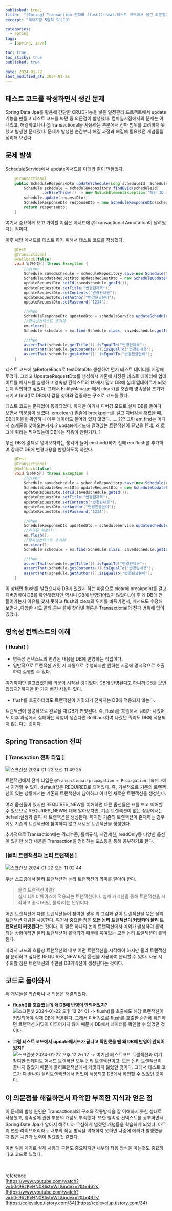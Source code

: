 ```yaml
---
published: true;
title:  "[Spring] Transaction 전파와 flush()(feat.테스트 코드에서 생긴 의문점)"
excerpt: "객체지향 5원칙 SOLID"

categories:
  - Spring
tags:
  - [Spring, Java]

toc: true
toc_sticky: true
published: true
 
date: 2024-01-22
last_modified_at: 2024-01-22
---
```

## 테스트 코드를 작성하면서 생긴 문제
Spring Data Jpa를 활용해 간단한 CRUD기능을 넣은 일정관리 프로젝트에서 update기능을 만들고 테스트 코드를 짜던 중 의문점이 발생했다. 컴파일시점에서의 문제는 아니었고, 해결하고나니 @Transactional을 사용하는 부분에서 전파 범위를 고려하지 못했고  발생한 문제였다. 문제가 발생한 순간부터 해결 과정과 해결에 필요했던 개념들을 정리해 보겠다.

## 문제 발생
ScheduleService에서 update메서드를 아래와 같이 만들었다.
```java
    @Transactional
    public ScheduleResponseDto updateSchedule(Long scheduleId, ScheduleUpdateRequestDto requestDto) {
        Schedule schedule = scheduleRepository.findById(scheduleId)
                .orElseThrow(() -> new NoSuchElementException("해당 ID 값을 가지는 일정이 존재하지 않습니다."));
        schedule.update(requestDto);
        ScheduleResponseDto responseDto = new ScheduleResponseDto(schedule);
        return responseDto;
    }
```
여기서 중요하게 보고 가야할 지점은 메서드에 @Transactional Annotation이 달려있다는 점이다.

이후 해당 메서드를 테스트 하기 위해서 테스트 코드를 작성했다.
```java
    @Test
    @Transactional
    @Rollback(false)
    void 일정수정() throws Exception {
        //given
        Schedule savedschedule = scheduleRepository.save(new Schedule(testDataDto));
        ScheduleUpdateRequestDto updateRequestDto = new ScheduleUpdateRequestDto();
        updateRequestDto.setId(savedschedule.getId());
        updateRequestDto.setTitle("변경된제목");
        updateRequestDto.setContents("변경된내용");
        updateRequestDto.setAuthor("변경된글쓴이");
        updateRequestDto.setPassword("1234");

        //when
        ScheduleResponseDto updatedDto = scheduleService.updateSchedule(savedschedule.getId(), updateRequestDto);
        //영속성컨텍스트 초기화
        em.clear();
        Schedule schedule = em.find(Schedule.class, savedschedule.getId());

        //then
        assertThat(schedule.getTitle()).isEqualTo("변경된제목");
        assertThat(schedule.getContents()).isEqualTo("변경된내용");
        assertThat(schedule.getAuthor()).isEqualTo("변경된글쓴이");
    }
```
테스트 코드에 @BeforeEach로 testDataDto 생성하여 먼저 테스트 데이터를 저장해 두었다. 그리고 UpdataeRequestDto를 생성해서 기존에 저장된 테스트 데이터에 업데이트를 메서드를 실행하고 영속성 컨텍스트의 1차캐시 말고 DB에 실제 업데이트가 되었는지 확인하고 싶었다. 그래서 EntityManager에서 clear()를 호출해 영속성을 초기화 시키고 find()로 DB에서 값을 찾아와 검증하는 구조로 코드를 짰다.

테스트 코드는 문제없이 통과되었다. 하지만 여기서 디버깅 모드로 실제 DB를 들여다 보면서 의문점이 생겼다. em.clear() 밑줄에 breakpoint를 걸고 디버깅을 해봤을 때, DB테이블을 확인하니 아무 데이터도 들어와 있지 않았다. .....??? 그럼 em.find는 어디서 스케줄을 찾아오는거지..? 
update메서드에 걸려있는 트랜잭션이 끝났을 텐데..왜 로그에 쿼리는 찍혀있는데 DB에는 적용이 안된거지..?

우선 DB에 강제로 넣어보자라는 생각이 들어 em.find()하기 전에 em.flush를 추가하여 강제로 DB에 변경내용을 반영하도록 하였다.

```java
    @Test
    @Transactional
    @Rollback(false)
    void 일정수정() throws Exception {
        //given
        Schedule savedschedule = scheduleRepository.save(new Schedule(requestDto));
        ScheduleUpdateRequestDto updateRequestDto = new ScheduleUpdateRequestDto();
        updateRequestDto.setId(savedschedule.getId());
        updateRequestDto.setTitle("변경된제목");
        updateRequestDto.setContents("변경된내용");
        updateRequestDto.setAuthor("변경된글쓴이");
        updateRequestDto.setPassword("1234");

        //when
        ScheduleResponseDto updatedDto = scheduleService.updateSchedule(savedschedule.getId(), updateRequestDto);
        //추가된 부분!!!
        em.flush();
        //영속성컨텍스트 초기화
        em.clear();
        Schedule schedule = em.find(Schedule.class, savedschedule.getId());

        //then
        assertThat(schedule.getTitle()).isEqualTo("변경된제목");
        assertThat(schedule.getContents()).isEqualTo("변경된내용");
        assertThat(schedule.getAuthor()).isEqualTo("변경된글쓴이");
    }
```

이 상태면 flush를 날렸으니까 DB에 있겠지 하는 마음으로 clear에 breakpoint를 걸고 디버깅하여 DB를 확인해봤지만 역시나 DB에 반영되어있지 않았다..이 후 왜 DB에 안들어가는지 이유를 찾지 못하고 flush와 clear의 위치를 바꿔가면서,,메서드도 수정해보면서,,다양한 시도 끝와 공부 끝에 찾아낸 결론은 Transactional의 전파 범위에 답이 있었다.


## 영속성 컨텍스트의 이해
### [ flush() ]
- 영속성 컨텍스트의 변경된 내용을 DB에 반영하는 작업이다.
- 일반적으로 트랜잭션 커밋 시 자동으로 수행되지만 원하는 시점에 명시적으로 호출하여 실행할 수 있다.  


여기까지만 알고있었기에 의문이 시작된 것이었다. DB에 반영된다고 하니까 DB를 보면 있겠지? 하지만 한 가지 빠진 사실이 있다.
- flush를 호출하더라도 트랜잭션이 커밋되기 전까지는 DB에 적용되지 않는다. 

트랜잭션이 성공적으로 완료될 때 DB가 커밋된다. 즉, flush를 호출해서 쿼리가 나갔어도 이후 과정에서 실패하는 작업이 생긴다면 Rollback하여 나갔던 쿼리도 DB에 적용되지 않는다는 것이다.

## Spring Transaction 전파

### [ Transaction 전파 타입 ]
![스크린샷 2024-01-22 오전 11 49 25](https://github.com/gunnu3226/gunnu3226.github.io/assets/139452702/69758f5d-7e17-405c-9e2c-3f7b6069cd5f)

트랜잭션에서 전파 타입은 `@Transactional(propagation = Propagation.[옵션])`에서 지정할 수 있다. default값은 REQUIRED로 되어있다. 즉, 기본적으로 기존의 트랜잭션이 있는 상황에서는 기존의 트랜잭션에 참여하고 아니면 새로운 트랜잭션을 생성한다.

여러 옵션들이 있지만 REQUIRES_NEW를 이해하면 다른 옵션들은 표를 보고 이해할 수 있으므로 REQUIRES_NEW에 대해 알아보자면, 기존 트랜잭션이 없는 상황에서는 default설정과 같이 새 트랜잭션을 생성한다. 하지만 기존의 트랜잭션이 존재하는 경우에도 기존의 트랜잭션에 참여하지 않고 새로운 트랜잭션을 생성한다.

추가적으로 Transaction에는 격리수준, 롤백규칙, 시간제한, readOnly등 다양한 옵션이 있지만 해당 내용은 Transaction을 정리하는 포스팅을 통해 공부하기로 한다.

### [물리 트랜잭션과 논리 트랜잭션 ]
![스크린샷 2024-01-22 오전 11 02 44](https://github.com/gunnu3226/gunnu3226.github.io/assets/139452702/809157d4-72eb-4777-9bf5-b674b46c0e24)

우선 스프링에서 물리 트랜잭션과 논리 트랜잭션의 의미를 알아야 한다.

>물리 트랜잭션이란?  
 실제 데이터베이스에 적용되는 트랜잭션이다. 실제 커넥션을 통해 트랜잭션을 시작하고 종료(커밋, 롤백)하는 단위이다.

어떤 트랜잭션에 다른 트랜잭션들이 참여한 경우 위 그림과 같이 트랜잭션을 묶은 물리 트랜잭션 개념을 사용한다. 여기서 중요한 점은 **모든 논리 트랜잭션이 커밋되야 물리 트랜잭션이 커밋된다**는 것이다. 이 말은 하나의 논리 트랜잭션에서 예외가 발생하여 롤백되는 상황이라면 물리 트랜잭션이 롤백되기 때문에 묶여있는 모든 논리 트랜잭션이 롤백된다.

따라서 코드의 흐름상 트랜잭션의 내부 어떤 트랜잭션을 시작해야 하지만 물리 트랜잭션을 분리하고 싶다면 REQUIRES_NEW 타입 옵션을 사용하여 분리할 수 있다. 사용 시 주의할 점은 트랜잭션의 수만큼 DB커넥션이 생성된다는 것이다.

## 코드로 돌아와서
위 개념들을 학습하니 내 의문은 해결되었다. 

- **flush()를 호출했는데 왜 DB에 반영이 안되어있지?**
![스크린샷 2024-01-22 오후 12 24 01](https://github.com/gunnu3226/gunnu3226.github.io/assets/139452702/ca1e7dc6-e5a4-44ba-a1a0-84d6185e96f0)
-> flush()를 호출해도 해당 트랜잭션이 커밋되어야 실제 DB에 적용된다. 그래서 디버깅으로 flush를 호출한 순간에 확인하면 트랜잭션 커밋이 이루어지지 않기 때문에 DB에서 데이터를 확인할 수 없었던 것이다.

- **그럼 테스트 코드에서 update메서드가 끝나고 확인했을 땐 왜 DB에 반영이 안되어있지?**  
![스크린샷 2024-01-22 오후 12 26 12](https://github.com/gunnu3226/gunnu3226.github.io/assets/139452702/aff4f725-a239-488c-9bad-781b336afe78)
-> 여기선 테스트코드 트랜잭션과 여기 참여한 업데이트 메서드 트랜젹션 모두 논리 트랜잭션이고, 모든 논리 트랜잭션이 끝나지 않았기 때문에 물리트랜잭션에서 커밋되지 않았던 것이다. 그래서 테스트 코드가 다 끝나야 물리트랜잭션에서 커밋이 적용되고 DB에서 확인할 수 있었던 것이다.


## 이 의문점을 해결하면서 파악한 부족한 지식과 얻은 점
이 문제의 발생 원인은 Transactional의 구조와 작동방식을 잘 이해하지 못한 상태로 사용했고, 영속성에 관한 부분의 개념도 부족했다. 또한 영속성 컨텍스트를 공부하면서 Spring Date Jpa가 알아서 해주니까 무심하게 넘겼던 개념들을 학습하게 되었다. 아무리 편한 라이브러리라도 내부의 작동 방식을 이해하지 못하면 나중에 에러가 발생했을 때 많은 시간과 노력이 필요할것 같았다. 

이번 일을 계기로 실제 사용과 구현도 중요하지만 내부의 작동 방식을 아는것도 중요하다고 코드로 느꼈다.
<br>
<br>
<br>

reference  
[https://www.youtube.com/watch?v=b0s9RzKyHN0&list=WL&index=2&t=462s](https://www.youtube.com/watch?v=b0s9RzKyHN0&list=WL&index=2&t=462s)  
[https://colevelup.tistory.com/34](https://colevelup.tistory.com/34)